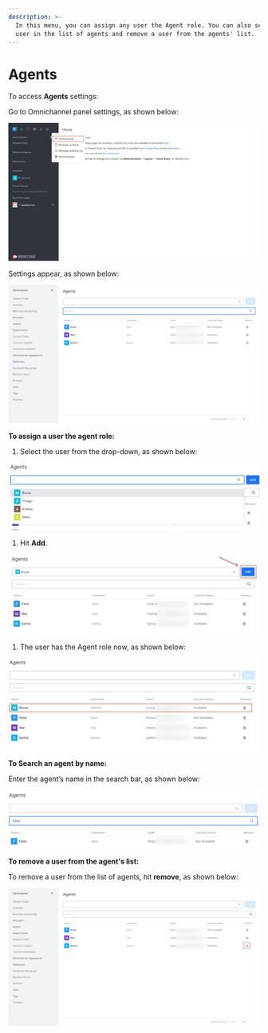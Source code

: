 ```yaml
---
description: >-
  In this menu, you can assign any user the Agent role. You can also search a
  user in the list of agents and remove a user from the agents' list.
---
```


# Agents

To access **Agents** settings:

Go to Omnichannel panel settings, as shown below:

![](../../../.gitbook/assets/0%20%284%29.png)

Settings appear, as shown below:

![](../../../.gitbook/assets/1%20%284%29.png)

**To assign a user the agent role:**

1. Select the user from the drop-down, as shown below:

![](../../../.gitbook/assets/2%20%284%29.png)

1. Hit **Add**.

![](../../../.gitbook/assets/3%20%284%29.png)

1. The user has the Agent role now, as shown below:

![](../../../.gitbook/assets/4%20%284%29.png)

**To Search an agent by name:**

Enter the agent’s name in the search bar, as shown below:

![](../../../.gitbook/assets/5%20%285%29.png)

**To remove a user from the agent's list:**

To remove a user from the list of agents, hit **remove**, as shown below:

![](../../../.gitbook/assets/6%20%284%29.png)

